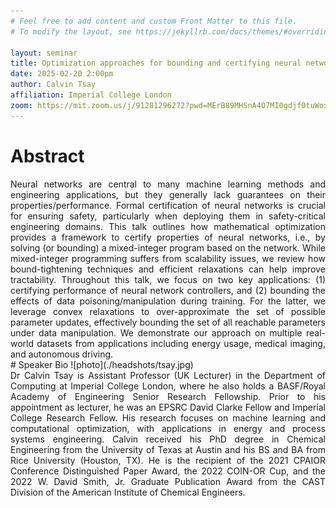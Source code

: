 ```yaml
---
# Feel free to add content and custom Front Matter to this file.
# To modify the layout, see https://jekyllrb.com/docs/themes/#overriding-theme-defaults

layout: seminar
title: Optimization approaches for bounding and certifying neural networks
date: 2025-02-20 2:00pm
author: Calvin Tsay
affiliation: Imperial College London
zoom: https://mit.zoom.us/j/91281296272?pwd=MErB89MHSnA4O7MI0gdjf0tuWoxe2H.1
---
```

# Abstract
<div style="text-align: justify;">
Neural networks are central to many machine learning methods and engineering applications, but they generally lack guarantees on their properties/performance. Formal certification of neural networks is crucial for ensuring safety, particularly when deploying them in safety-critical engineering domains. This talk outlines how mathematical optimization provides a framework to certify properties of neural networks, i.e., by solving (or bounding) a mixed-integer program based on the network. While mixed-integer programming suffers from scalability issues, we review how bound-tightening techniques and efficient relaxations can help improve tractability. Throughout this talk, we focus on two key applications: (1) certifying performance of neural network controllers, and (2) bounding the effects of data poisoning/manipulation during training. For the latter, we leverage convex relaxations to over-approximate the set of possible parameter updates, effectively bounding the set of all reachable parameters under data manipulation. We demonstrate our approach on multiple real-world datasets from applications including energy usage, medical imaging, and autonomous driving. 
</div>
# Speaker Bio
![photo](./headshots/tsay.jpg)
<div style="text-align: justify;">
Dr Calvin Tsay is Assistant Professor (UK Lecturer) in the Department of Computing at Imperial College London, where he also holds a BASF/Royal Academy of Engineering Senior Research Fellowship. Prior to his appointment as lecturer, he was an EPSRC David Clarke Fellow and Imperial College Research Fellow. His research focuses on machine learning and computational optimization, with applications in energy and process systems engineering. Calvin received his PhD degree in Chemical Engineering from the University of Texas at Austin and his BS and BA from Rice University (Houston, TX). He is the recipient of the 2021 CPAIOR Conference Distinguished Paper Award, the 2022 COIN-OR Cup, and the 2022 W. David Smith, Jr. Graduate Publication Award from the CAST Division of the American Institute of Chemical Engineers.
</div>

